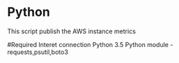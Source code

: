 # Python
This script publish the AWS instance metrics

#Required
Interet connection
Python 3.5
Python module - requests,psutil,boto3